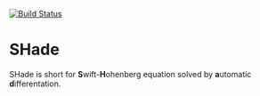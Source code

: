 [![Build Status](https://travis-ci.com/mkoepf/shade.svg?branch=master)](https://travis-ci.com/mkoepf/shade)

SHade
=====

SHade is short for **S**wift-**H**ohenberg equation solved by **a**utomatic
**d**ifferentation.

